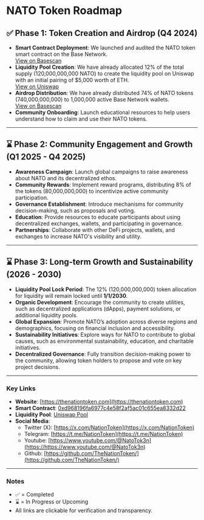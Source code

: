 # NATO Token Roadmap

## ✅ **Phase 1: Token Creation and Airdrop (Q4 2024)**

- **Smart Contract Deployment**: We launched and audited the NATO token smart contract on the Base Network.  
  [View on Basescan](https://basescan.org/address/0xd968196fa6977c4e58f2af5ac01c655ea8332d22)  
- **Liquidity Pool Creation**: We have already allocated 12% of the total supply (120,000,000,000 NATO) to create the liquidity pool on Uniswap with an initial pairing of $5,000 worth of ETH.  
  [View on Uniswap](https://app.uniswap.org/explore/pools/base/0x02623e0e65a1d8537f6235512839e2f7b76c7a12)  
- **Airdrop Distribution**: We have already distributed 74% of NATO tokens (740,000,000,000) to 1,000,000 active Base Network wallets.  
  [View on Basescan](https://basescan.org/token/0xd968196fa6977c4e58f2af5ac01c655ea8332d22#balances)  
- **Community Onboarding**: Launch educational resources to help users understand how to claim and use their NATO tokens.

---

## ⌛ **Phase 2: Community Engagement and Growth (Q1 2025 - Q4 2025)**

- **Awareness Campaign**: Launch global campaigns to raise awareness about NATO and its decentralized ethos.  
- **Community Rewards**: Implement reward programs, distributing 8% of the tokens (80,000,000,000) to incentivize active community participation.  
- **Governance Establishment**: Introduce mechanisms for community decision-making, such as proposals and voting.  
- **Education**: Provide resources to educate participants about using decentralized exchanges, wallets, and participating in governance.  
- **Partnerships**: Collaborate with other DeFi projects, wallets, and exchanges to increase NATO's visibility and utility.

---

## ⌛ **Phase 3: Long-term Growth and Sustainability (2026 - 2030)**

- **Liquidity Pool Lock Period**: The 12% (120,000,000,000) token allocation for liquidity will remain locked until **1/1/2030**.  
- **Organic Development**: Encourage the community to create utilities, such as decentralized applications (dApps), payment solutions, or additional liquidity pools.  
- **Global Expansion**: Promote NATO’s adoption across diverse regions and demographics, focusing on financial inclusion and accessibility.  
- **Sustainability Initiatives**: Explore ways for NATO to contribute to global causes, such as environmental sustainability, education, and charitable initiatives.  
- **Decentralized Governance**: Fully transition decision-making power to the community, allowing token holders to propose and vote on key project decisions.

---

### Key Links
- **Website**: [https://thenationtoken.com](https://thenationtoken.com)  
- **Smart Contract**: [0xd968196fa6977c4e58f2af5ac01c655ea8332d22](https://basescan.org/address/0xd968196fa6977c4e58f2af5ac01c655ea8332d22)  
- **Liquidity Pool**: [Uniswap Pool](https://app.uniswap.org/explore/pools/base/0x02623e0e65a1d8537f6235512839e2f7b76c7a12)  
- **Social Media**:  
  - Twitter (X): [https://x.com/NationToken](https://x.com/NationToken)  
  - Telegram: [https://t.me/NationToken](https://t.me/NationToken)
  - Youtube: [https://www.youtube.com/@NatoTok3n](https://https://www.youtube.com/@NatoTok3n)
  - Github: [https://github.com/TheNationToken/](https://github.com/TheNationToken/)

---

### Notes
- ✅ = Completed  
- ⌛ = In Progress or Upcoming  
- All links are clickable for verification and transparency.
